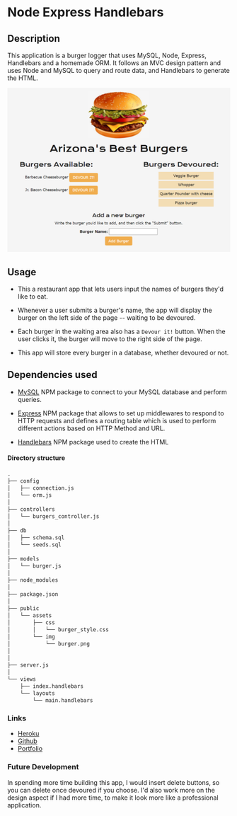 # Node Express Handlebars

## Description

This application is a burger logger that uses MySQL, Node, Express, Handlebars and a homemade ORM. It follows an MVC design pattern and uses Node and MySQL to query and route data, and Handlebars to generate the HTML.

![app](/public/assets/img/Capture.PNG)


## Usage

* This a restaurant app that lets users input the names of burgers they'd like to eat.

* Whenever a user submits a burger's name, the app will display the burger on the left side of the page -- waiting to be devoured.

* Each burger in the waiting area also has a `Devour it!` button. When the user clicks it, the burger will move to the right side of the page.

* This app will store every burger in a database, whether devoured or not.


## Dependencies used

* [MySQL](https://www.npmjs.com/package/mysql) NPM package to connect to your MySQL database and perform queries.

* [Express](https://www.npmjs.com/package/express) NPM package that allows to set up middlewares to respond to HTTP requests and defines a routing table which is used to perform different actions based on HTTP Method and URL.

* [Handlebars](https://www.npmjs.com/package/handlebars) NPM package used to create the HTML


#### Directory structure

```
.
├── config
│   ├── connection.js
│   └── orm.js
│ 
├── controllers
│   └── burgers_controller.js
│
├── db
│   ├── schema.sql
│   └── seeds.sql
│
├── models
│   └── burger.js
│ 
├── node_modules
│ 
├── package.json
│
├── public
│   └── assets
│       ├── css
│       │   └── burger_style.css
│       └── img
│           └── burger.png
│   
│
├── server.js
│
└── views
    ├── index.handlebars
    └── layouts
        └── main.handlebars
```

### Links

* [Heroku](https://agile-shelf-65251.herokuapp.com/)
* [Github](https://github.com/linneagear/burger)
* [Portfolio](https://linneagear.github.io/portfolio/frontPage.html)

### Future Development
In spending more time building this app, I would insert delete buttons, so you can delete once devoured if you choose. I'd also work more on the design aspect if I had more time, to make it look more like a professional application.
